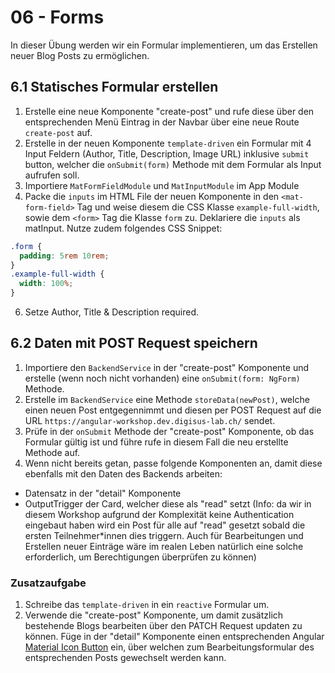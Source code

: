 # 06 - Forms

In dieser Übung werden wir ein Formular implementieren, um das Erstellen neuer Blog Posts zu ermöglichen.

## 6.1 Statisches Formular erstellen

1. Erstelle eine neue Komponente "create-post" und rufe diese über den entsprechenden Menü Eintrag in der Navbar über eine neue Route `create-post` auf.
2. Erstelle in der neuen Komponente `template-driven` ein Formular mit 4 Input Feldern (Author, Title, Description, Image URL) inklusive `submit` button, welcher die `onSubmit(form)` Methode mit dem Formular als Input aufrufen soll.
3. Importiere `MatFormFieldModule` und `MatInputModule` im App Module
4. Packe die `inputs` im HTML File der neuen Komponente in den `<mat-form-field>` Tag und weise diesem die CSS Klasse `example-full-width`, sowie dem `<form>` Tag die Klasse `form` zu. Deklariere die `inputs` als matInput. Nutze zudem folgendes CSS Snippet:

```css
.form {
  padding: 5rem 10rem;
}
.example-full-width {
  width: 100%;
}
```

6. Setze Author, Title & Description required.

## 6.2 Daten mit POST Request speichern

1. Importiere den `BackendService` in der "create-post" Komponente und erstelle (wenn noch nicht vorhanden) eine `onSubmit(form: NgForm)` Methode.
2. Erstelle im `BackendService` eine Methode `storeData(newPost)`, welche einen neuen Post entgegennimmt und diesen per POST Request auf die URL `https://angular-workshop.dev.digisus-lab.ch/` sendet.
3. Prüfe in der `onSubmit` Methode der "create-post" Komponente, ob das Formular gültig ist und führe rufe in diesem Fall die neu erstellte Methode auf.
4. Wenn nicht bereits getan, passe folgende Komponenten an, damit diese ebenfalls mit den Daten des Backends arbeiten:
  - Datensatz in der "detail" Komponente
  - OutputTrigger der Card, welcher diese als "read" setzt (Info: da wir in diesem Workshop aufgrund der Komplexität keine Authentication eingebaut haben wird ein Post für alle auf "read" gesetzt sobald die ersten Teilnehmer*innen dies triggern. Auch für Bearbeitungen und Erstellen neuer Einträge wäre im realen Leben natürlich eine solche erforderlich, um Berechtigungen überprüfen zu können)


### Zusatzaufgabe

1. Schreibe das `template-driven` in ein `reactive` Formular um.
2. Verwende die "create-post" Komponente, um damit zusätzlich bestehende Blogs bearbeiten über den PATCH Request updaten zu können. Füge in der "detail" Komponente einen entsprechenden Angular [Material Icon Button](https://material.angular.io/components/button/overview) ein, über welchen zum Bearbeitungsformular des entsprechenden Posts gewechselt werden kann.
